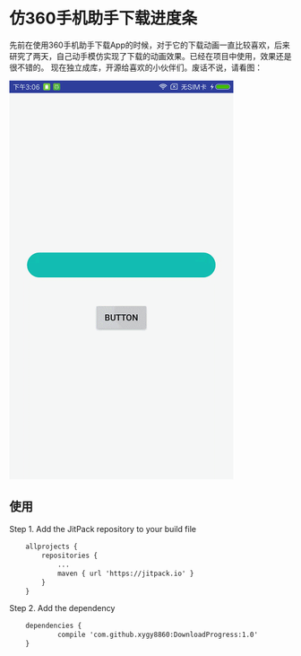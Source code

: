仿360手机助手下载进度条
==

先前在使用360手机助手下载App的时候，对于它的下载动画一直比较喜欢，后来研究了两天，自己动手模仿实现了下载的动画效果。已经在项目中使用，效果还是很不错的。
现在独立成库，开源给喜欢的小伙伴们。废话不说，请看图：

![](https://raw.githubusercontent.com/xygy8860/DownloadProgress/master/_360.gif)


使用
----

Step 1. Add the JitPack repository to your build file 
````
	allprojects {
		repositories {
			...
			maven { url 'https://jitpack.io' }
		}
	}
````

Step 2. Add the dependency

````
	dependencies {
	        compile 'com.github.xygy8860:DownloadProgress:1.0'
	}
````


